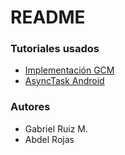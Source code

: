 # README #

### Tutoriales usados ###

* [Implementación GCM](https://developer.android.com/google/gcm/client.html)
* [AsyncTask Android](http://mobiledevtuts.com/android/android-http-with-asynctask-example/)


### Autores ###

* Gabriel Ruiz M.
* Abdel Rojas